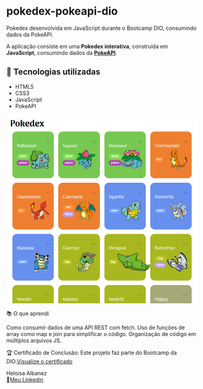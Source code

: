 # pokedex-pokeapi-dio
Pokedex desenvolvida em JavaScript durante o Bootcamp DIO, consumindo dados da PokeAPI.

A aplicação consiste em uma **Pokedex interativa**, construída em **JavaScript**, consumindo dados da **[PokeAPI](https://pokeapi.co/)**.

## 🚀 Tecnologias utilizadas
- HTML5  
- CSS3  
- JavaScript
- PokeAPI

![Demonstração do projeto](https://github.com/Albanezhelo/pokedex-pokeapi-dio/blob/main/demo.png?raw=true)

📚 O que aprendi

Como consumir dados de uma API REST com fetch.
Uso de funções de array como map e join para simplificar o código.
Organização de código em múltiplos arquivos JS.


🏆 Certificado de Conclusão: Este projeto faz parte do Bootcamp da DIO.[Visualize o certificado](https://www.dio.me/certificate/JMCPLTYH/share)

Heloisa Albanez<br>
🔗[Meu Linkedin](https://www.linkedin.com/in/heloisaalbanezpaciencia/)

